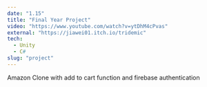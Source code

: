 ```yaml
---
date: "1.15"
title: "Final Year Project"
video: "https://www.youtube.com/watch?v=ytDhM4cPvas"
external: "https://jiawei01.itch.io/tridemic"
tech:
  - Unity
  - C#
slug: "project"
---
```


Amazon Clone with add to cart function and firebase authentication
